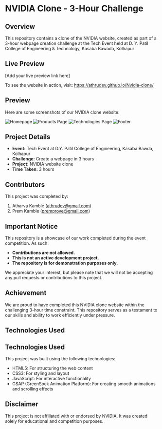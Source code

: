# NVIDIA Clone - 3-Hour Challenge

## Overview

This repository contains a clone of the NVIDIA website, created as part of a 3-hour webpage creation challenge at the Tech Event held at D. Y. Patil College of Engineering & Technology, Kasaba Bawada, Kolhapur

## Live Preview

[Add your live preview link here]

To see the website in action, visit: https://athrudev.github.io/Nvidia-clone/


## Preview

Here are some screenshots of our NVIDIA clone website:

![Homepage](https://github.com/user-attachments/assets/ee415eb5-954c-4d20-8e3f-5e175104dc8a)
![Products Page](https://github.com/user-attachments/assets/632a076a-a8a4-467a-b794-3b3e39e14985)
![Technologies Page](https://github.com/user-attachments/assets/777b1563-0579-4fc3-a662-1a6dc445fbea)
![Footer](https://github.com/user-attachments/assets/c8e652dc-0321-43a4-873d-b576f098f5ff)

## Project Details

- **Event:** Tech Event at D.Y. Patil College of Engineering, Kasaba Bawda, Kolhapur
- **Challenge:** Create a webpage in 3 hours
- **Project:** NVIDIA website clone
- **Time Taken:** 3 hours

## Contributors

This project was completed by:

1. Atharva Kamble (athrudev@gmail.com)
2. Prem Kamble (premprove@gmail.com)

## Important Notice

This repository is a showcase of our work completed during the event competition. As such:

- **Contributions are not allowed.**
- **This is not an active development project.**
- **The repository is for demonstration purposes only.**

We appreciate your interest, but please note that we will not be accepting any pull requests or contributions to this project.

## Achievement

We are proud to have completed this NVIDIA clone website within the challenging 3-hour time constraint. This repository serves as a testament to our skills and ability to work efficiently under pressure.

## Technologies Used

## Technologies Used

This project was built using the following technologies:

- HTML5: For structuring the web content
- CSS3: For styling and layout
- JavaScript: For interactive functionality
- GSAP (GreenSock Animation Platform): For creating smooth animations and scrolling effects


## Disclaimer

This project is not affiliated with or endorsed by NVIDIA. It was created solely for educational and competition purposes.
